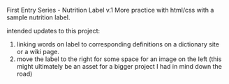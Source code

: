 First Entry Series - Nutrition Label v.1
More practice with html/css with a sample nutrition label. 

intended updates to this project:
  1. linking words on label to corresponding definitions on a dictionary site or a wiki page.
  2. move the label to the right for some space for an image on the left (this might ultimately be an asset for a bigger project I had in mind down the road)
